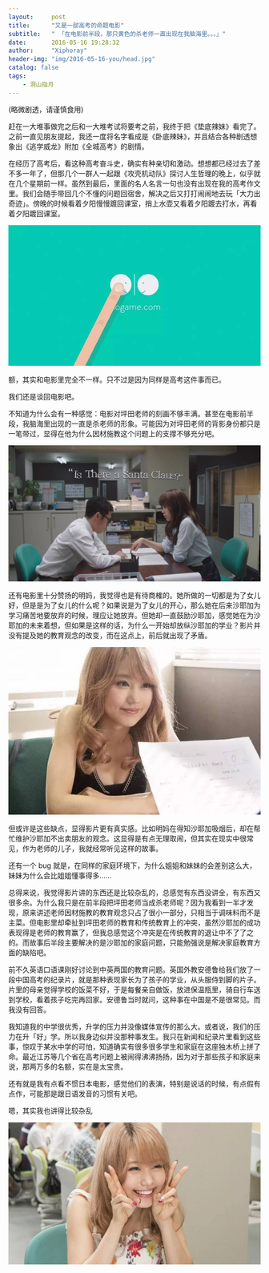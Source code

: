 ```yaml
---
layout:     post
title:      "又是一部高考的命题电影"
subtitle:   " 「在电影前半段，那只黄色的杀老师一直出现在我脑海里。。。」" 
date:       2016-05-16 19:28:32
author:     "Xiphoray"
header-img: "img/2016-05-16-you/head.jpg"
catalog: false
tags:     
    - 洞山指月
---
```




(略微剧透，请谨慎食用)

赶在一大堆事做完之后和一大堆考试将要考之前，我终于把《垫底辣妹》看完了。之前一直见朋友提起，我还一度将名字看成是《卧底辣妹》，并且结合各种剧透想象出《逃学威龙》附加《全城高考》的剧情。

在经历了高考后，看这种高考奋斗史，确实有种亲切和激动。想想都已经过去了差不多一年了，但那几个一群人一起跟《攻壳机动队》探讨人生哲理的晚上，似乎就在几个星期前一样。虽然到最后，里面的名人名言一句也没有出现在我的高考作文里。我们会随手带回几个不懂的问题回宿舍，解决之后又打打闹闹地去玩「大力出奇迹」。傍晚的时候看着夕阳慢慢踱回课室，捎上水壶又看着夕阳踱去打水，再看着夕阳踱回课室。

![img](/img/2016-05-16-you/1.jpg)

额，其实和电影里完全不一样。只不过是因为同样是高考这件事而已。

我们还是谈回电影吧。

不知道为什么会有一种感觉：电影对坪田老师的刻画不够丰满。甚至在电影前半段，我脑海里出现的一直是杀老师的形象。可能因为对坪田老师的背影身份都只是一笔带过，显得在他为什么因材施教这个问题上的支撑不够充分吧。

![img](/img/2016-05-16-you/2.jpg)

还有电影里十分赞扬的明妈，我觉得也是有待商榷的。她所做的一切都是为了女儿好，但是是为了女儿的什么呢？如果说是为了女儿的开心，那么她在后来沙耶加为学习痛苦地要放弃的时候，理应让她放弃。但她却一直鼓励沙耶加，感觉她在为沙耶加的未来着想，但如果是这样的话，为什么一开始却放纵沙耶加的学业？影片并没有提及她的教育观念的改变，而在这点上，前后就出现了矛盾。

![img](/img/2016-05-16-you/3.jpg)

但或许是这些缺点，显得影片更有真实感。比如明妈在得知沙耶加吸烟后，却在帮忙维护沙耶加不出卖朋友的观念。这显得是有点无理取闹，但其实在现实中很常见，作为老师的儿子，我就经常听见这样的故事。

还有一个 bug 就是，在同样的家庭环境下，为什么姐姐和妹妹的会差别这么大，妹妹为什么会比姐姐懂事得多……

总得来说，我觉得影片讲的东西还是比较杂乱的，总感觉有东西没讲全，有东西又很多余。为什么我只是在前半段把坪田老师当成杀老师呢？因为我看到一半才发现，原来讲述老师因材施教的教育观念只占了很小一部分，只相当于调味料而不是主菜。但电影里却牵扯到坪田老师的教育和传统教育上的冲突，虽然沙耶加的成功表现得是老师的教育赢了，但我总感觉这个冲突是在传统教育的退让中不了了之的。而故事后半段主要解决的是沙耶加的家庭问题，只能勉强说是解决家庭教育方面的缺陷吧。

前不久英语口语课刚好讨论到中英两国的教育问题。英国外教安德鲁给我们放了一段中国高考的纪录片，就是那种表现家长为了孩子的学业，从头服侍到脚的片子。片里的母亲觉得学校的饭菜不好，于是每餐亲自做饭，放进保温瓶里，骑自行车送到学校，看着孩子吃完再回家。安德鲁当时就问，这种事在中国是不是很常见。而我没有回答。

我知道我的中学很优秀，升学的压力并没像媒体宣传的那么大。或者说，我们的压力在升「好」学。所以我身边似并没那种事发生。我只在新闻和纪录片里看到这些事，惊叹于某水中学的可怕，知道确实有很多很多学生和家庭在这座独木桥上拼了命。最近江苏等几个省在高考问题上被闹得沸沸扬扬，因为对于那些孩子和家庭来说，那两万多的名额，实在是太宝贵。

还有就是我有点看不惯日本电影，感觉他们的表演，特别是说话的时候，有点假有点作，可能那是跟日语发音的习惯有关吧。


嗯，其实我也讲得比较杂乱

![img](/img/2016-05-16-you/4.jpg)

